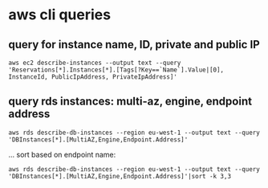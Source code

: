# aws cli queries

## query for instance name, ID, private and public IP

```
aws ec2 describe-instances --output text --query 'Reservations[*].Instances[*].[Tags[?Key==`Name`].Value|[0], InstanceId, PublicIpAddress, PrivateIpAddress]'
```

## query rds instances: multi-az, engine, endpoint address

```
aws rds describe-db-instances --region eu-west-1 --output text --query 'DBInstances[*].[MultiAZ,Engine,Endpoint.Address]'
```

... sort based on endpoint name:

```
aws rds describe-db-instances --region eu-west-1 --output text --query 'DBInstances[*].[MultiAZ,Engine,Endpoint.Address]'|sort -k 3,3
```
